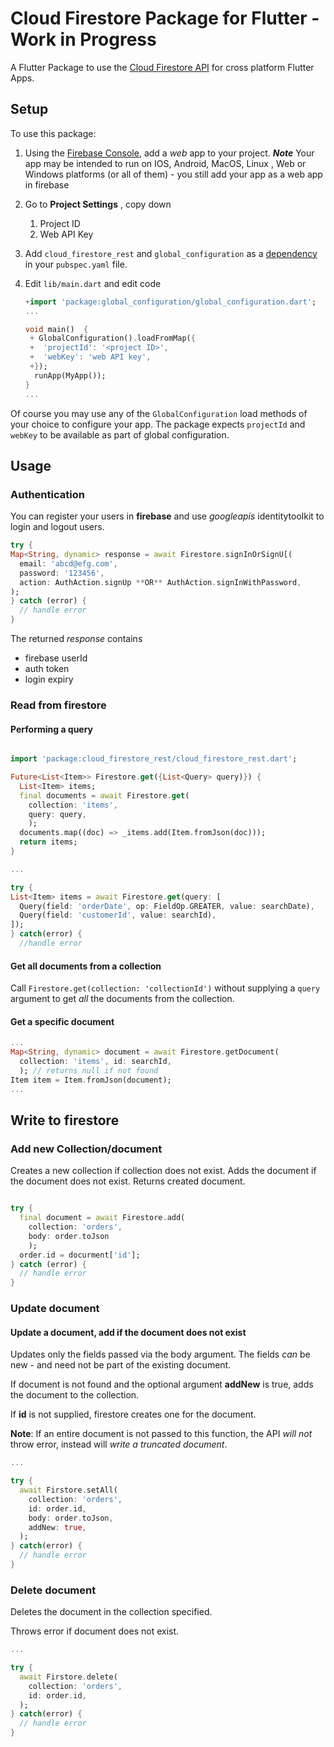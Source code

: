 # Cloud Firestore Package for Flutter - Work in Progress


A Flutter Package to use the [Cloud Firestore API](https://firebase.google.com/docs/firestore/) for cross platform Flutter Apps.

## Setup

To use this package:

1. Using the [Firebase Console](http://console.firebase.google.com/), add a _web_ app to your project. _**Note**_  Your app may be intended to run on IOS, Android, MacOS, Linux , Web or Windows platforms (or all of them) - you still add your app as a web app in firebase


2. Go to **Project Settings** , copy down
   1. Project ID
   2. Web API Key
3. Add `cloud_firestore_rest` and `global_configuration` as a [dependency](https://flutter.dev/docs/development/packages-and-plugins/using-packages) in your `pubspec.yaml` file.
4. Edit `lib/main.dart` and edit code

   ```dart
   +import 'package:global_configuration/global_configuration.dart';
   ...

   void main()  {
    + GlobalConfiguration().loadFromMap({
    +  'projectId': '<project ID>',
    +  'webKey': 'web API key',
    +});
     runApp(MyApp());
   }
   ...

   ```

Of course you may use any of the `GlobalConfiguration` load methods of your choice to configure your app. The package expects `projectId` and `webKey` to be available as part of global configuration.

## Usage

###  Authentication

You can register your users in **firebase** and use _googleapis_ identitytoolkit to login and logout users.

```dart
try {
Map<String, dynamic> response = await Firestore.signInOrSignU[(
  email: 'abcd@efg.com',
  password: '123456',
  action: AuthAction.signUp **OR** AuthAction.signInWithPassword,
);
} catch (error) {
  // handle error
}

```

The returned _*response*_ contains
  * firebase userId
  * auth token
  * login expiry



### Read from firestore

#### Performing a query

```dart

import 'package:cloud_firestore_rest/cloud_firestore_rest.dart';

Future<List<Item>> Firestore.get({List<Query> query)}) {
  List<Item> items;
  final documents = await Firestore.get(
    collection: 'items',
    query: query,
    );
  documents.map((doc) => _items.add(Item.fromJson(doc)));
  return items;
}

...

try {
List<Item> items = await Firestore.get(query: [
  Query(field: 'orderDate', op: FieldOp.GREATER, value: searchDate),
  Query(field: 'customerId', value: searchId),
]);
} catch(error) {
  //handle error

```

#### Get all documents from a collection

Call `Firestore.get(collection: 'collectionId')` without supplying a `query` argument to get _all_ the documents from the collection.

#### Get a specific document

```dart
...
Map<String, dynamic> document = await Firestore.getDocument(
  collection: 'items', id: searchId,
  ); // returns null if not found
Item item = Item.fromJson(document);
...


```

## Write to firestore

### Add new Collection/document

Creates a new collection if collection does not exist. Adds the document if the document does not exist. Returns created document.

```dart

try {
  final document = await Firestore.add(
    collection: 'orders',
    body: order.toJson
    );
  order.id = docurment['id'];
} catch (error) {
  // handle error
}

```

### Update document

#### Update a document, add if the document does not exist

Updates only the fields passed via the body argument. The fields _can_ be new -  and need not be part of the existing document.

If document is not found and the optional argument **addNew** is true, adds the document
to the collection.

If **id** is not supplied, firestore creates one for the document.

**Note**: If an entire document is not passed to this function, the API _will not_ throw error, instead will _write a truncated document_.

```dart
...

try {
  await Firstore.setAll(
    collection: 'orders',
    id: order.id,
    body: order.toJson,
    addNew: true,
  );
} catch(error) {
  // handle error
}

```


### Delete document

Deletes the document in the collection specified.

Throws error if document does not exist.

```dart
...

try {
  await Firstore.delete(
    collection: 'orders',
    id: order.id,
  );
} catch(error) {
  // handle error
}

```

